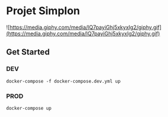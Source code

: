 # Projet Simplon

![https://media.giphy.com/media/lQ7payiGhj5xkyxIg2/giphy.gif](https://media.giphy.com/media/lQ7payiGhj5xkyxIg2/giphy.gif)
## Get Started

### DEV

`docker-compose -f docker-compose.dev.yml up`

### PROD

`docker-compose up`